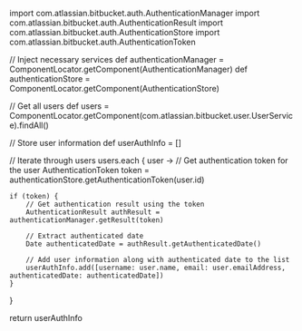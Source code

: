 import com.atlassian.bitbucket.auth.AuthenticationManager
import com.atlassian.bitbucket.auth.AuthenticationResult
import com.atlassian.bitbucket.auth.AuthenticationStore
import com.atlassian.bitbucket.auth.AuthenticationToken

// Inject necessary services
def authenticationManager = ComponentLocator.getComponent(AuthenticationManager)
def authenticationStore = ComponentLocator.getComponent(AuthenticationStore)

// Get all users
def users = ComponentLocator.getComponent(com.atlassian.bitbucket.user.UserService).findAll()

// Store user information
def userAuthInfo = []

// Iterate through users
users.each { user ->
    // Get authentication token for the user
    AuthenticationToken token = authenticationStore.getAuthenticationToken(user.id)
    
    if (token) {
        // Get authentication result using the token
        AuthenticationResult authResult = authenticationManager.getResult(token)
        
        // Extract authenticated date
        Date authenticatedDate = authResult.getAuthenticatedDate()
        
        // Add user information along with authenticated date to the list
        userAuthInfo.add([username: user.name, email: user.emailAddress, authenticatedDate: authenticatedDate])
    }
}

return userAuthInfo

